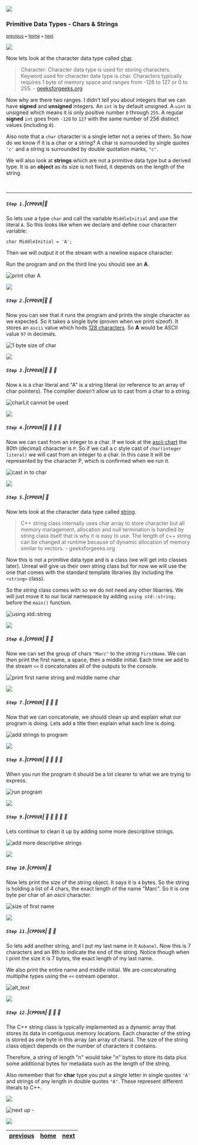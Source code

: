 ![](../images/line3.png)

### Primitive Data Types - Chars & Strings

<sub>[previous](../integers/README.md#user-content-primitive-data-types---integers) • [home](../README.md#user-content-ue5-cpp-overview) • [next](../)</sub>

![](../images/line3.png)

Now lets look at the character data type called [char](https://www.geeksforgeeks.org/c-data-types/). 

> Character: Character data type is used for storing characters. Keyword used for character data type is char. Characters typically requires 1 byte of memory space and ranges from -128 to 127 or 0 to 255. - [geeksforgeeks.org](https://www.geeksforgeeks.org/c-data-types/)

Now why are there two ranges.  I didn't tell you about integers that we can have **signed** and **unsigned** integers.  An `int` is by default unsigned.  A `uint` is unsigned which means it is only positive number `0` through `255`.  A regular **signed** `int` goes from `-128` to `127` with the same number of 256 distinct values (including `0`).

Also note that a `char` character is a single letter not a series of them.  So how do we know if it is a char or a string?  A char is surrounded by single quotes `'c'` and a string is surrounded by double quotation marks, `"c"`.

We will also look at **strings** which are not a primitive data type but a derived type. It is an **object** as its size is not fixed, it depends on the length of the string.

<br>

---

##### `Step 1.`\|`CPPOVR`|:small_blue_diamond:

So lets use a type `char` and call the variable `MiddleInitial` and use the literal `A`.  So this looks like when we declare and define cour characterr variable:

`char MiddleInitial = 'A';`

Then we will output it ot the stream with a newline espace character. 

Run the program and on the third line you should see an **A**.

![print char A](images/charA.png)

![](../images/line2.png)

##### `Step 2.`\|`CPPOVR`|:small_blue_diamond: :small_blue_diamond: 

Now you can see that it runs the program and prints the single character as we expected.  So it takes a single byte (proven when we print sizeof). It stores an `ascii` value which hods [128 characters](https://en.cppreference.com/w/cpp/language/ascii). So **A** would be ASCII value `97` in decimals. 

![1 byte size of char](images/sizeOfChar.png)

![](../images/line2.png)

##### `Step 3.`\|`CPPOVR`|:small_blue_diamond: :small_blue_diamond: :small_blue_diamond:

Now `A` is a char literal and "A" is a string literal (or reference to an array of char pointers).  The compiler doesn't allow us to cast from a char to a string.

![charLit cannot be used](images/charLit.png)

![](../images/line2.png)

##### `Step 4.`\|`CPPOVR`|:small_blue_diamond: :small_blue_diamond: :small_blue_diamond: :small_blue_diamond:

Now we can cast from an integer to a char.  If we look at the [ascii chart](https://en.cppreference.com/w/cpp/language/ascii) the 80th (decimal) character is `P`. So if we call a c style cast of `char(integer literal)` we will cast from an integer to a char.  In this case it will be represented by the character P, which is confirmed when we run it.

![cast in to char](images/80Char.png)


![](../images/line2.png)

##### `Step 5.`\|`CPPOVR`| :small_orange_diamond:

Now lets look at the character data type called [string](https://www.geeksforgeeks.org/c-string-class-and-its-applications/). 
> C++ string class internally uses char array to store character but all memory management, allocation and null termination is handled by string class itself that is why it is easy to use. The length of c++ string can be changed at runtime because of dynamic allocation of memory similar to vectors. - geeksforgeeks.org

Now this is not a primitive data type and is a class (we will get into classes later).  Unreal will give us their own string class but for now we will use the one that comes with the standard template libraries (by including the `<string>` class).  

So the *string* class comes with <iostream> so we do not need any other libarries.  We will just move it to our local namespace by adding `using std::string;` before the `main()` function.

![using std::string](images/usingString.png)

![](../images/line2.png)

##### `Step 6.`\|`CPPOVR`| :small_orange_diamond: :small_blue_diamond:

Now we can set the group of chars `"Marc"` to the *string* `FirstName`. We can then print the first name, a space, then a middle initial.  Each time we add to the stream `<<` it concatonates all of the outputs to the console.

![print first name string and middle name char](images/stringChar.png)

![](../images/line2.png)

##### `Step 7.`\|`CPPOVR`| :small_orange_diamond: :small_blue_diamond: :small_blue_diamond:

Now that we can concatonate, we should clean up and explain what our program is doing. Lets add a title then explain what each line is doing.

![add strings to program](images/addStrings.png)

![](../images/line2.png)

##### `Step 8.`\|`CPPOVR`| :small_orange_diamond: :small_blue_diamond: :small_blue_diamond: :small_blue_diamond:

When you run the program it should be a lot clearer to what we are trying to express.

![run program](images/stringPrintClarified.png)

![](../images/line2.png)

##### `Step 9.`\|`CPPOVR`| :small_orange_diamond: :small_blue_diamond: :small_blue_diamond: :small_blue_diamond: :small_blue_diamond:

Lets continue to clean it up by adding some more descriptive strings.

![add more descriptive strings](images/descriptiveMore.png)

![](../images/line2.png)

##### `Step 10.`\|`CPPOVR`| :large_blue_diamond:

Now lets print the size of the string object.  It says it is `4` bytes. So the string is holding a list of 4 chars, the exact length of the name "Marc".  So it is one byte per char of an *ascii* character.

![size of first name](images/twentyFourtyFive.png)

![](../images/line2.png)

##### `Step 11.`\|`CPPOVR`| :large_blue_diamond: :small_blue_diamond: 

So lets add another string, and I put my last name in it `Aubanel`.  Now this is 7 characters and an 8th to indicate the end of the string.  Notice though when I print the size it is 7 bytes, the exact length of my last name.

We also print the entire name and middle initial.  We are concatonating multiplhe types using the `<<` ostream operator.

![alt_text](images/sizeOfLastName.png)

![](../images/line2.png)

##### `Step 12.`\|`CPPOVR`| :large_blue_diamond: :small_blue_diamond: :small_blue_diamond: 

The C++ string class is typically implemented as a dynamic array that stores its data in contiguous memory locations. Each character of the string is stored as one byte in this array (an array of chars). The size of the string class object depends on the number of characters it contains.

Therefore, a string of length "n" would take "n" bytes to store its data plus some additional bytes for metadata such as the length of the string.

Also remember that for **char** type you put a *single* letter in single quotes `'A'` and strings of any length in double quotes `"A"`. These represent different literals to C++.

![](../images/line.png)

<!-- <img src="https://via.placeholder.com/1000x100/45D7CA/000000/?text=Next Up - Arithmetic Operators"> -->

![next up - ](images/banner.png)

![](../images/line.png)

| [previous](../integers/README.md#user-content-primitive-data-types---integers)| [home](../README.md#user-content-ue5-cpp-overview) | [next](../)|
|---|---|---|
